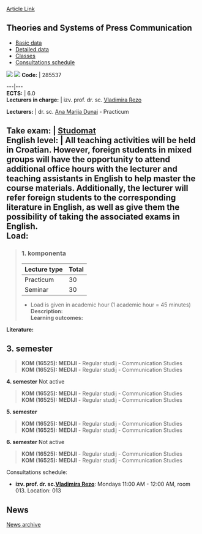 [Article Link](https://www.fhs.hr/en/course/tasopc_a)

## Theories and Systems of Press Communication
  * [Basic data](https://www.fhs.hr/en/course/tasopc_a#v1id-523840_186548_1_0 "Basic data")
  * [Detailed data](https://www.fhs.hr/en/course/tasopc_a#v1id-523840_186548_1_1 "Detailed data")
  * [Classes](https://www.fhs.hr/en/course/tasopc_a#v1id-523840_186548_1_2 "Classes")
  * [Consultations schedule](https://www.fhs.hr/en/course/tasopc_a#v1id-523840_186548_1_3 "Consultations schedule")


[![](https://www.fhs.hr/img/flags/gif/hr.gif)](https://www.fhs.hr/predmet/tstk_b) [![](https://www.fhs.hr/img/flags/gif/gb.gif)](https://www.fhs.hr/en/course/tasopc_a)
**Code:** |  285537  
  
---|---  
**ECTS:** |  6.0   
**Lecturers in charge:** |  izv. prof. dr. sc. [Vladimira Rezo](https://www.fhs.hr/staff/vladimira.rezo)   
  
**Lecturers:** |  dr. sc. [Ana Marija Dunaj](https://www.fhs.hr/djelatnik/ana_marija.dunaj) - Practicum  
  
**Take exam:** |  [Studomat](http://www.isvu.hr/studomat)  
**English level:** |  All teaching activities will be held in Croatian. However, foreign students in mixed groups will have the opportunity to attend additional office hours with the lecturer and teaching assistants in English to help master the course materials. Additionally, the lecturer will refer foreign students to the corresponding literature in English, as well as give them the possibility of taking the associated exams in English.   
**Load:**  
---  
> ### 1. komponenta
> | Lecture type | Total  
> ---|---  
> Practicum | 30  
> Seminar | 30  
> * Load is given in academic hour (1 academic hour = 45 minutes)   
**Description:**  
> **Learning outcomes:**  

  
**Literature:**  

  
**3. semester**  
---  
> **KOM (16525): MEDIJI** - Regular studij - Communication Studies  
>  **KOM (16525): MEDIJI** - Regular studij - Communication Studies  
>   
  
**4. semester** Not active  
> **KOM (16525): MEDIJI** - Regular studij - Communication Studies  
>  **KOM (16525): MEDIJI** - Regular studij - Communication Studies  
>   
  
**5. semester**  
> **KOM (16525): MEDIJI** - Regular studij - Communication Studies  
>  **KOM (16525): MEDIJI** - Regular studij - Communication Studies  
>   
  
**6. semester** Not active  
> **KOM (16525): MEDIJI** - Regular studij - Communication Studies  
>  **KOM (16525): MEDIJI** - Regular studij - Communication Studies  
>   
Consultations schedule: 
  * **izv. prof. dr. sc.[Vladimira Rezo](https://www.fhs.hr/staff/vladimira.rezo)**: 
Mondays 11:00 AM - 12:00 AM, room 013.
Location: 013 


## News
[News archive](https://www.fhs.hr/en/course/tasopc_a?@=21ttv#news_132871 "News archive")
